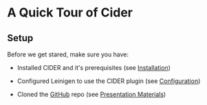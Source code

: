 # A Quick Tour of Cider

## Setup

Before we get stared, make sure you have:

* Installed CIDER and it's prerequisites (see [Installation](../../Installation/README.md))
    
*  Configured Leinigen to use the CIDER plugin (see [Configuration](../../Configuration/README.md))

* Cloned the [GitHub](https://github.com/tbellisiv/clojure-emacs-cider-intro) repo (see [Presentation Materials](../../Presentation_Materials/README.md))







